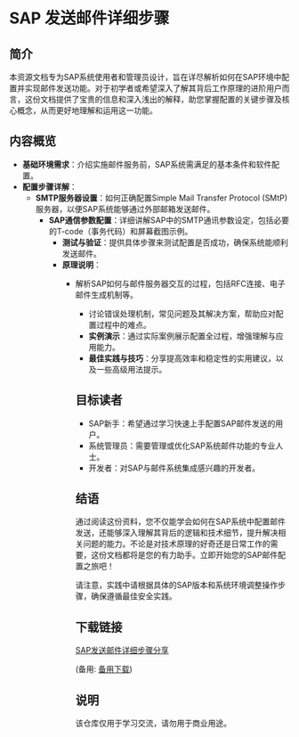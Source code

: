# SAP 发送邮件详细步骤

## 简介
本资源文档专为SAP系统使用者和管理员设计，旨在详尽解析如何在SAP环境中配置并实现邮件发送功能。对于初学者或希望深入了解其背后工作原理的进阶用户而言，这份文档提供了宝贵的信息和深入浅出的解释，助您掌握配置的关键步骤及核心概念，从而更好地理解和运用这一功能。

## 内容概览
- **基础环境需求**：介绍实施邮件服务前，SAP系统需满足的基本条件和软件配置。
- **配置步骤详解**：
    - **SMTP服务器设置**：如何正确配置Simple Mail Transfer Protocol (SMtP)服务器，以便SAP系统能够通过外部邮箱发送邮件。
        - **SAP通信参数配置**：详细讲解SAP中的SMTP通讯参数设定，包括必要的T-code（事务代码）和屏幕截图示例。
            - **测试与验证**：提供具体步骤来测试配置是否成功，确保系统能顺利发送邮件。
            - **原理说明**：
                - 解析SAP如何与邮件服务器交互的过程，包括RFC连接、电子邮件生成机制等。
                    - 讨论错误处理机制，常见问题及其解决方案，帮助应对配置过程中的难点。
                    - **实例演示**：通过实际案例展示配置全过程，增强理解与应用能力。
                    - **最佳实践与技巧**：分享提高效率和稳定性的实用建议，以及一些高级用法提示。

                    ## 目标读者
                    - SAP新手：希望通过学习快速上手配置SAP邮件发送的用户。
                    - 系统管理员：需要管理或优化SAP系统邮件功能的专业人士。
                    - 开发者：对SAP与邮件系统集成感兴趣的开发者。

                    ## 结语
                    通过阅读这份资料，您不仅能学会如何在SAP系统中配置邮件发送，还能够深入理解其背后的逻辑和技术细节，提升解决相关问题的能力。不论是对技术原理的好奇还是日常工作的需要，这份文档都将是您的有力助手。立即开始您的SAP邮件配置之旅吧！

                    请注意，实践中请根据具体的SAP版本和系统环境调整操作步骤，确保遵循最佳安全实践。

                    ## 下载链接
                    [SAP发送邮件详细步骤分享](https://pan.quark.cn/s/8707822ceb07) 

                    (备用: [备用下载](https://pan.baidu.com/s/1cQfidxGY1s7pRWpV3qq4hg?pwd=1234))

                    ## 说明

                    该仓库仅用于学习交流，请勿用于商业用途。
